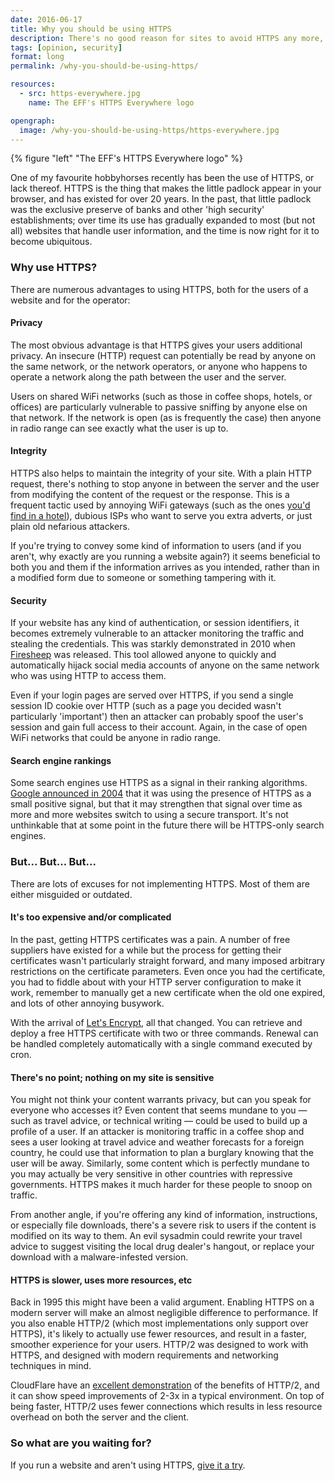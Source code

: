 ```yaml
---
date: 2016-06-17
title: Why you should be using HTTPS
description: There's no good reason for sites to avoid HTTPS any more, and lots of reasons they should be actively encouraging it.
tags: [opinion, security]
format: long
permalink: /why-you-should-be-using-https/

resources:
  - src: https-everywhere.jpg
    name: The EFF's HTTPS Everywhere logo

opengraph:
  image: /why-you-should-be-using-https/https-everywhere.jpg
---
```


{% figure "left" "The EFF's HTTPS Everywhere logo" %}

One of my favourite hobbyhorses recently has been the use of HTTPS, or lack thereof. HTTPS is the
thing that makes the little padlock appear in your browser, and has existed for over 20 years.
In the past, that little padlock was the exclusive preserve of banks and other 'high security'
establishments; over time its use has gradually expanded to most (but not all) websites
that handle user information, and the time is now right for it to become ubiquitous.

### Why use HTTPS?

There are numerous advantages to using HTTPS, both for the users of a website and for the
operator:

#### Privacy

The most obvious advantage is that HTTPS gives your users additional privacy. An insecure (HTTP)
request can potentially be read by anyone on the same network, or the network operators, or anyone
who happens to operate a network along the path between the user and the server.

Users on shared WiFi networks (such as those in coffee shops, hotels, or offices) are particularly
vulnerable to passive sniffing by anyone else on that network. If the network is open (as is
frequently the case) then anyone in radio range can see exactly what the user is up to.

<!--more-->

#### Integrity

HTTPS also helps to maintain the integrity of your site. With a plain HTTP request, there's nothing
to stop anyone in between the server and the user from modifying the content of the request or the
response. This is a frequent tactic used by annoying WiFi gateways (such as the ones [you'd find in
a hotel](http://justinsomnia.org/2012/04/hotel-wifi-javascript-injection/)), dubious ISPs who want
to serve you extra adverts, or just plain old nefarious attackers.

If you're trying to convey some kind of information to users (and if you aren't, why exactly are
you running a website again?) it seems beneficial to both you and them if the information arrives
as you intended, rather than in a modified form due to someone or something tampering with it.

#### Security

If your website has any kind of authentication, or session identifiers, it becomes extremely
vulnerable to an attacker monitoring the traffic and stealing the credentials. This was
starkly demonstrated in 2010 when [Firesheep](https://en.wikipedia.org/wiki/Firesheep) was
released. This tool allowed anyone to quickly and automatically hijack social media accounts of
anyone on the same network who was using HTTP to access them.

Even if your login pages are served over HTTPS, if you send a single session ID cookie over HTTP
(such as a page you decided wasn't particularly 'important') then an attacker can probably spoof
the user's session and gain full access to their account.  Again, in the case of open WiFi networks
that could be anyone in radio range.

#### Search engine rankings

Some search engines use HTTPS as a signal in their ranking algorithms. [Google announced in
2004](https://security.googleblog.com/2014/08/https-as-ranking-signal_6.html) that it was using
the presence of HTTPS as a small positive signal, but that it may strengthen that signal over time
as more and more websites switch to using a secure transport. It's not unthinkable that at some
point in the future there will be HTTPS-only search engines.

### But... But... But...

There are lots of excuses for not implementing HTTPS. Most of them are either misguided or outdated.

#### It's too expensive and/or complicated

In the past, getting HTTPS certificates was a pain. A number of free suppliers have existed for
a while but the process for getting their certificates wasn't particularly straight forward, and
many imposed arbitrary restrictions on the certificate parameters. Even once you had the
certificate, you had to fiddle about with your HTTP server configuration to make it work, remember
to manually get a new certificate when the old one expired, and lots of other annoying busywork.

With the arrival of [Let's Encrypt](https://letsencrypt.org/), all that changed. You can retrieve
and deploy a free HTTPS certificate with two or three commands. Renewal can be handled completely
automatically with a single command executed by cron.

#### There's no point; nothing on my site is sensitive

You might not think your content warrants privacy, but can you speak for everyone who accesses it?
Even content that seems mundane to you — such as travel advice, or technical writing — could be
used to build up a profile of a user. If an attacker is monitoring traffic in a coffee shop and
sees a user looking at travel advice and weather forecasts for a foreign country, he could use that
information to plan a burglary knowing that the user will be away. Similarly, some content which
is perfectly mundane to you may actually be very sensitive in other countries with repressive
governments. HTTPS makes it much harder for these people to snoop on traffic.

From another angle, if you're offering any kind of information, instructions, or especially file
downloads, there's a severe risk to users if the content is modified on its way to them. An evil
sysadmin could rewrite your travel advice to suggest visiting the local drug dealer's hangout, or
replace your download with a malware-infested version.

#### HTTPS is slower, uses more resources, etc

Back in 1995 this might have been a valid argument. Enabling HTTPS on a modern server will make
an almost negligible difference to performance. If you also enable HTTP/2 (which most
implementations only support over HTTPS), it's likely to actually use fewer resources, and result
in a faster, smoother experience for your users. HTTP/2 was designed to work with HTTPS, and
designed with modern requirements and networking techniques in mind.

CloudFlare have an [excellent demonstration](https://www.cloudflare.com/http2/) of the benefits of
HTTP/2, and it can show speed improvements of 2-3x in a typical environment. On top of being faster,
HTTP/2 uses fewer connections which results in less resource overhead on both the server and the
client.

### So what are you waiting for?

If you run a website and aren't using HTTPS, [give it a try](https://certbot.eff.org/).
